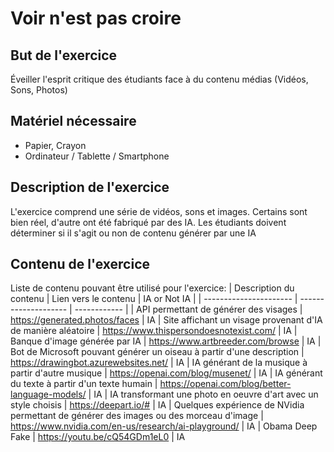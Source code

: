 # Voir n'est pas croire

## But de l'exercice

Éveiller l'esprit critique des étudiants face à du contenu médias (Vidéos, Sons, Photos)

## Matériel nécessaire

-   Papier, Crayon
-   Ordinateur / Tablette / Smartphone

## Description de l'exercice

L'exercice comprend une série de vidéos, sons et images. Certains sont bien réel, d'autre ont été fabriqué par des IA. Les étudiants doivent déterminer si il s'agit ou non de contenu générer par une IA

## Contenu de l'exercice

Liste de contenu pouvant être utilisé pour l'exercice:
| Description du contenu | Lien vers le contenu | IA or Not IA |
| ---------------------- | -------------------- | ------------ |
| API permettant de générer des visages | https://generated.photos/faces | IA
| Site affichant un visage provenant d'IA de manière aléatoire | https://www.thispersondoesnotexist.com/ | IA
| Banque d'image générée par IA | https://www.artbreeder.com/browse | IA
| Bot de Microsoft pouvant générer un oiseau à partir d'une description | https://drawingbot.azurewebsites.net/ | IA
| IA générant de la musique à partir d'autre musique | https://openai.com/blog/musenet/ | IA
| IA générant du texte à partir d'un texte humain | https://openai.com/blog/better-language-models/ | IA
| IA transformant une photo en oeuvre d'art avec un style choisis | https://deepart.io/# | IA
| Quelques expérience de NVidia permettant de générer des images ou des morceau d'image | https://www.nvidia.com/en-us/research/ai-playground/ | IA
| Obama Deep Fake | https://youtu.be/cQ54GDm1eL0 | IA



<!--stackedit_data:
eyJoaXN0b3J5IjpbMTEwODM0MjQyMSwzNTg2NTYyNDIsLTEyOT
Q3ODM0MDcsLTIwMDk2MzgzNTYsNzM1NjcyMTQwLDE1NDE2MTE3
NCwtOTg4MjEyMDI2LC0xNzcyMjU5NDE0LC05MzMxNzE2MjddfQ
==
-->